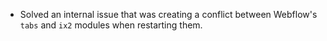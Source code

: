 - Solved an internal issue that was creating a conflict between Webflow's `tabs` and `ix2` modules when restarting them.
